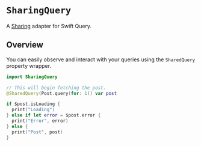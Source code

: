 # ``SharingQuery``

A [Sharing](https://github.com/pointfreeco/swift-sharing) adapter for Swift Query.

## Overview

You can easily observe and interact with your queries using the ``SharedQuery`` property wrapper.

```swift
import SharingQuery

// This will begin fetching the post.
@SharedQuery(Post.query(for: 1)) var post

if $post.isLoading {
  print("Loading")
} else if let error = $post.error {
  print("Error", error)
} else {
  print("Post", post)
}
```
